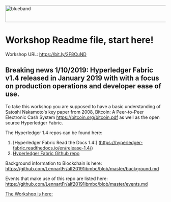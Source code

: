 <img src="https://farm5.staticflickr.com/4503/37148677233_71edc5a37b_o.png" width="1041" height="53" alt="blueband">

# Workshop Readme file, start here!

Workshop URL: https://bit.ly/2F8CuND

## Breaking news 1/10/2019: Hyperledger Fabric v1.4 released in January 2019 with with a focus on production operations and developer ease of use. 

To take this workshop you are supposed to have a basic understanding of Satoshi Nakamoto's key paper from 2008, Bitcoin: A Peer-to-Peer Electronic Cash System https://bitcoin.org/bitcoin.pdf as well as the open source Hyperledger
Fabric. 

The Hyperledger 1.4 repos can be found here:

1. [Hyperledger Fabric Read the Docs 1.4:] (https://hyperledger-fabric.readthedocs.io/en/release-1.4/)
1. [Hyperledger Fabric Github repo](https://github.com/hyperledger/fabric)

Background information to Blockchain is here: https://github.com/LennartFr/alf20191ibmbc/blob/master/background.md

Events that make use of this repo are listed here: https://github.com/LennartFr/alf20191ibmbc/blob/master/events.md 

[The Workshop is here:](/workshop.md)







